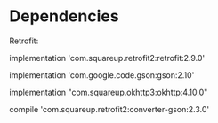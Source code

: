 # Dependencies

Retrofit:

implementation 'com.squareup.retrofit2:retrofit:2.9.0'

implementation 'com.google.code.gson:gson:2.10'

implementation "com.squareup.okhttp3:okhttp:4.10.0"

compile 'com.squareup.retrofit2:converter-gson:2.3.0'
